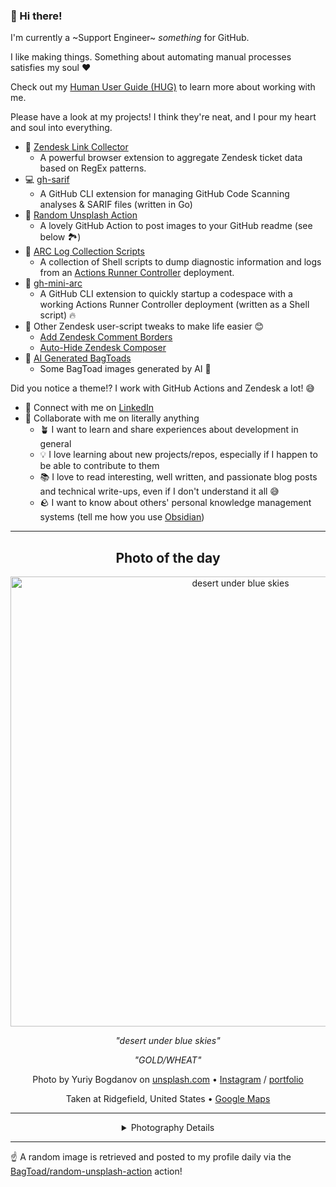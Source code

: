 ### 👋 Hi there!

I'm currently a ~Support Engineer~ _something_ for GitHub.

I like making things. Something about automating manual processes satisfies my soul ❤️

Check out my [Human User Guide (HUG)](https://gist.github.com/BagToad/a28f06f1c46e6e5d419b98921e835f40) to learn more about working with me.

Please have a look at my projects! I think they're neat, and I pour my heart and soul into everything.

- 🔗 [Zendesk Link Collector](https://github.com/BagToad/Zendesk-Link-Collector) 
  - A powerful browser extension to aggregate Zendesk ticket data based on RegEx patterns.
- 💻 [gh-sarif](https://github.com/BagToad/gh-sarif)
  - A GitHub CLI extension for managing GitHub Code Scanning analyses & SARIF files (written in Go)
- 🌊 [Random Unsplash Action](https://github.com/BagToad/random-unsplash-action)
  - A lovely GitHub Action to post images to your GitHub readme (see below 🏞️)
- 🏃 [ARC Log Collection Scripts](https://github.com/BagToad/arc-log-collection-scripts)
  - A collection of Shell scripts to dump diagnostic information and logs from an [Actions Runner Controller](https://github.com/actions/actions-runner-controller) deployment.
- 🏃 [gh-mini-arc](https://github.com/BagToad/gh-mini-arc)
  - A GitHub CLI extension to quickly startup a codespace with a working Actions Runner Controller deployment (written as a Shell script) 🔥
- 🧘 Other Zendesk user-script tweaks to make life easier 😊
  - [Add Zendesk Comment Borders](https://github.com/BagToad/add-zendesk-comment-borders)
  - [Auto-Hide Zendesk Composer](https://github.com/BagToad/Auto-Hide-Zendesk-Composer)
- 🐸 [AI Generated BagToads](https://github.com/BagToad/bagtoads)
  - Some BagToad images generated by AI 🐸

Did you notice a theme!? I work with GitHub Actions and Zendesk a lot! 😅

- 🔗 Connect with me on [LinkedIn](https://www.linkedin.com/in/kynan-ware/)
- 🤝 Collaborate with me on literally anything
  - 🪴 I want to learn and share experiences about development in general
  - 💡 I love learning about new projects/repos, especially if I happen to be able to contribute to them
  - 📚 I love to read interesting, well written, and passionate blog posts and technical write-ups, even if I don't understand it all 😅
  - 🪨 I want to know about others' personal knowledge management systems (tell me how you use [Obsidian](https://obsidian.md/))
 
----
<div align="center">

## Photo of the day
  
  <a href="https://unsplash.com/photos/desert-under-blue-skies-W51VK3Obcj0"><img width="720" src="https://images.unsplash.com/photo-1503453363464-743ee9ce1584?crop=entropy&cs=tinysrgb&fit=max&fm=jpg&ixid=M3w1NTI0NDl8MHwxfHJhbmRvbXx8fHx8fHx8fDE3NDQwOTIwMjZ8&ixlib=rb-4.0.3&q=80&w=1080" alt="desert under blue skies"></a>
  
  <em>"desert under blue skies"</em>
  
  <em>"GOLD/WHEAT"</em>

  Photo by Yuriy Bogdanov on [unsplash.com](https://unsplash.com/) • [Instagram](https://instagram.com/profepix) / [portfolio](https://www.instagram.com/profepix/)
  
  Taken at Ridgefield, United States • [Google Maps](https://www.google.com/maps/search/?api=1&query=45.815115,-122.7426008)
  
  ---
  
<details>
<summary>Photography Details</summary>
  
| Parameter     | Value |
| ------------- | ----- |
| Camera Model  | NIKON D700 |
| Exposure Time | 1/1000 |
| Aperture      | 5.6 |
| Focal Length  | 50.0 |
| ISO           | 200 |
| Location      | Ridgefield, United States (United States) |
| Coordinates   | Latitude 45.815115, Longitude -122.7426008 |

### Map

```geojson
        {
            "type": "FeatureCollection",
            "features": [
                {
                    "type": "Feature",
                    "properties": {},
                    "geometry": {
                        "coordinates": [
                            -122.7426008,
                            45.815115
                        ],
                        "type": "Point"
                    },
                    "id": 1
                },
                {
                    "type": "Feature",
                    "properties": {},
                    "geometry": {
                        "coordinates": [
                            [
                                -122.44260080000001,
                                46.115114999999996
                            ],
                            [
                                -122.44260080000001,
                                45.515115
                            ],
                            [
                                -123.0426008,
                                45.515115
                            ],
                            [
                                -123.0426008,
                                46.115114999999996
                            ],
                            [
                                -122.44260080000001,
                                46.115114999999996
                            ]
                        ],
                        "type": "LineString"
                    }
                }
            ]
        }
```

</details>

</div>

----

☝️ A random image is retrieved and posted to my profile daily via the [BagToad/random-unsplash-action](https://github.com/BagToad/random-unsplash-action) action!
